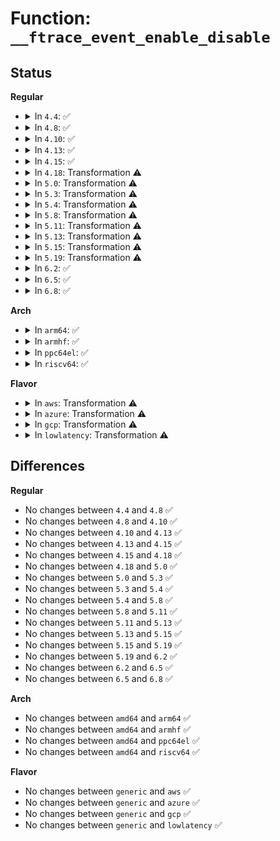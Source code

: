 # Function: <code>__ftrace_event_enable_disable</code>

## Status
<b>Regular</b>
<ul>
<li>
<details>
<summary>In <code>4.4</code>: ✅</summary>

```c
int __ftrace_event_enable_disable(struct trace_event_file *file, int enable, int soft_disable);
```

**Collision:** Unique Static

**Inline:** No

**Transformation:** False

**Instances:**

```
In kernel/trace/trace_events.c (ffffffff8115de00)
Location: kernel/trace/trace_events.c:361
Inline: False
Direct callers:
  - kernel/trace/trace_events.c:__ftrace_set_clr_event_nolock
  - kernel/trace/trace_events.c:event_enable_write
  - kernel/trace/trace_events.c:ftrace_event_set_open
  - kernel/trace/trace_events.c:event_enable_free
  - kernel/trace/trace_events.c:event_remove
  - kernel/trace/trace_events.c:trace_event_enable_disable
  - kernel/trace/trace_events.c:event_enable_func
  - kernel/trace/trace_events.c:event_enable_func
```
**Symbols:**

```
ffffffff8115de00-ffffffff8115df80: __ftrace_event_enable_disable (STB_LOCAL)
```
</details>
</li>
<li>
<details>
<summary>In <code>4.8</code>: ✅</summary>

```c
int __ftrace_event_enable_disable(struct trace_event_file *file, int enable, int soft_disable);
```

**Collision:** Unique Static

**Inline:** No

**Transformation:** False

**Instances:**

```
In kernel/trace/trace_events.c (ffffffff81168740)
Location: kernel/trace/trace_events.c:386
Inline: False
Direct callers:
  - kernel/trace/trace_events.c:event_enable_func
  - kernel/trace/trace_events.c:event_enable_func
  - kernel/trace/trace_events.c:event_enable_free
  - kernel/trace/trace_events.c:event_remove
  - kernel/trace/trace_events.c:ftrace_event_set_open
  - kernel/trace/trace_events.c:event_enable_write
  - kernel/trace/trace_events.c:__ftrace_set_clr_event_nolock
  - kernel/trace/trace_events.c:trace_event_enable_disable
```
**Symbols:**

```
ffffffff81168740-ffffffff81168931: __ftrace_event_enable_disable (STB_LOCAL)
```
</details>
</li>
<li>
<details>
<summary>In <code>4.10</code>: ✅</summary>

```c
int __ftrace_event_enable_disable(struct trace_event_file *file, int enable, int soft_disable);
```

**Collision:** Unique Static

**Inline:** No

**Transformation:** False

**Instances:**

```
In kernel/trace/trace_events.c (ffffffff81173b70)
Location: kernel/trace/trace_events.c:346
Inline: False
Direct callers:
  - kernel/trace/trace_events.c:event_enable_func
  - kernel/trace/trace_events.c:event_enable_func
  - kernel/trace/trace_events.c:event_enable_free
  - kernel/trace/trace_events.c:event_remove
  - kernel/trace/trace_events.c:ftrace_event_set_open
  - kernel/trace/trace_events.c:event_enable_write
  - kernel/trace/trace_events.c:__ftrace_set_clr_event_nolock
  - kernel/trace/trace_events.c:trace_event_enable_disable
```
**Symbols:**

```
ffffffff81173b70-ffffffff81173d61: __ftrace_event_enable_disable (STB_LOCAL)
```
</details>
</li>
<li>
<details>
<summary>In <code>4.13</code>: ✅</summary>

```c
int __ftrace_event_enable_disable(struct trace_event_file *file, int enable, int soft_disable);
```

**Collision:** Unique Static

**Inline:** No

**Transformation:** False

**Instances:**

```
In kernel/trace/trace_events.c (ffffffff811767d0)
Location: kernel/trace/trace_events.c:368
Inline: False
Direct callers:
  - kernel/trace/trace_events.c:event_enable_func
  - kernel/trace/trace_events.c:event_enable_func
  - kernel/trace/trace_events.c:event_remove
  - kernel/trace/trace_events.c:ftrace_event_set_open
  - kernel/trace/trace_events.c:event_enable_write
  - kernel/trace/trace_events.c:__ftrace_set_clr_event_nolock
  - kernel/trace/trace_events.c:trace_event_enable_disable
```
**Symbols:**

```
ffffffff811767d0-ffffffff81176a22: __ftrace_event_enable_disable (STB_LOCAL)
```
</details>
</li>
<li>
<details>
<summary>In <code>4.15</code>: ✅</summary>

```c
int __ftrace_event_enable_disable(struct trace_event_file *file, int enable, int soft_disable);
```

**Collision:** Unique Static

**Inline:** No

**Transformation:** False

**Instances:**

```
In kernel/trace/trace_events.c (ffffffff81183f90)
Location: kernel/trace/trace_events.c:368
Inline: False
Direct callers:
  - kernel/trace/trace_events.c:event_enable_func
  - kernel/trace/trace_events.c:event_enable_func
  - kernel/trace/trace_events.c:event_remove
  - kernel/trace/trace_events.c:ftrace_event_set_open
  - kernel/trace/trace_events.c:event_enable_write
  - kernel/trace/trace_events.c:__ftrace_set_clr_event_nolock
  - kernel/trace/trace_events.c:trace_event_enable_disable
```
**Symbols:**

```
ffffffff81183f90-ffffffff811841f2: __ftrace_event_enable_disable (STB_LOCAL)
```
</details>
</li>
<li>
<details>
<summary>In <code>4.18</code>: Transformation ⚠️</summary>

```c
int __ftrace_event_enable_disable(struct trace_event_file *file, int enable, int soft_disable);
```

**Collision:** Unique Static

**Inline:** No

**Transformation:** True

**Instances:**

```
In kernel/trace/trace_events.c (0)
Location: kernel/trace/trace_events.c:368
Inline: False
Direct callers:
  - kernel/trace/trace_events.c:event_enable_func
  - kernel/trace/trace_events.c:event_enable_func
  - kernel/trace/trace_events.c:event_remove
  - kernel/trace/trace_events.c:ftrace_event_set_open
  - kernel/trace/trace_events.c:event_enable_write
  - kernel/trace/trace_events.c:__ftrace_set_clr_event_nolock
  - kernel/trace/trace_events.c:trace_event_enable_disable
```
**Symbols:**

```
ffffffff811930d0-ffffffff8119330e: __ftrace_event_enable_disable (STB_LOCAL)
ffffffff8119645b-ffffffff8119648a: __ftrace_event_enable_disable.cold.26 (STB_LOCAL)
```
</details>
</li>
<li>
<details>
<summary>In <code>5.0</code>: Transformation ⚠️</summary>

```c
int __ftrace_event_enable_disable(struct trace_event_file *file, int enable, int soft_disable);
```

**Collision:** Unique Static

**Inline:** No

**Transformation:** True

**Instances:**

```
In kernel/trace/trace_events.c (0)
Location: kernel/trace/trace_events.c:369
Inline: False
Direct callers:
  - kernel/trace/trace_events.c:event_enable_func
  - kernel/trace/trace_events.c:event_enable_func
  - kernel/trace/trace_events.c:event_remove
  - kernel/trace/trace_events.c:ftrace_event_set_open
  - kernel/trace/trace_events.c:event_enable_write
  - kernel/trace/trace_events.c:__ftrace_set_clr_event_nolock
  - kernel/trace/trace_events.c:trace_event_enable_disable
```
**Symbols:**

```
ffffffff811a1240-ffffffff811a147e: __ftrace_event_enable_disable (STB_LOCAL)
ffffffff811a459c-ffffffff811a45cb: __ftrace_event_enable_disable.cold.25 (STB_LOCAL)
```
</details>
</li>
<li>
<details>
<summary>In <code>5.3</code>: Transformation ⚠️</summary>

```c
int __ftrace_event_enable_disable(struct trace_event_file *file, int enable, int soft_disable);
```

**Collision:** Unique Static

**Inline:** No

**Transformation:** True

**Instances:**

```
In kernel/trace/trace_events.c (0)
Location: kernel/trace/trace_events.c:361
Inline: False
Direct callers:
  - kernel/trace/trace_events.c:event_enable_func
  - kernel/trace/trace_events.c:event_enable_func
  - kernel/trace/trace_events.c:event_remove
  - kernel/trace/trace_events.c:ftrace_event_set_open
  - kernel/trace/trace_events.c:event_enable_write
  - kernel/trace/trace_events.c:__ftrace_set_clr_event_nolock
  - kernel/trace/trace_events.c:trace_event_enable_disable
```
**Symbols:**

```
ffffffff811af170-ffffffff811af3a5: __ftrace_event_enable_disable (STB_LOCAL)
ffffffff811b24bf-ffffffff811b24ee: __ftrace_event_enable_disable.cold (STB_LOCAL)
```
</details>
</li>
<li>
<details>
<summary>In <code>5.4</code>: Transformation ⚠️</summary>

```c
int __ftrace_event_enable_disable(struct trace_event_file *file, int enable, int soft_disable);
```

**Collision:** Unique Static

**Inline:** No

**Transformation:** True

**Instances:**

```
In kernel/trace/trace_events.c (0)
Location: kernel/trace/trace_events.c:362
Inline: False
Direct callers:
  - kernel/trace/trace_events.c:event_enable_func
  - kernel/trace/trace_events.c:event_enable_func
  - kernel/trace/trace_events.c:event_remove
  - kernel/trace/trace_events.c:ftrace_event_set_open
  - kernel/trace/trace_events.c:event_enable_write
  - kernel/trace/trace_events.c:__ftrace_set_clr_event_nolock
  - kernel/trace/trace_events.c:trace_event_enable_disable
```
**Symbols:**

```
ffffffff811ba640-ffffffff811ba875: __ftrace_event_enable_disable (STB_LOCAL)
ffffffff811bdadd-ffffffff811bdb0c: __ftrace_event_enable_disable.cold (STB_LOCAL)
```
</details>
</li>
<li>
<details>
<summary>In <code>5.8</code>: Transformation ⚠️</summary>

```c
int __ftrace_event_enable_disable(struct trace_event_file *file, int enable, int soft_disable);
```

**Collision:** Unique Static

**Inline:** No

**Transformation:** True

**Instances:**

```
In kernel/trace/trace_events.c (0)
Location: kernel/trace/trace_events.c:367
Inline: False
Direct callers:
  - kernel/trace/trace_events.c:event_enable_func
  - kernel/trace/trace_events.c:event_enable_func
  - kernel/trace/trace_events.c:event_remove
  - kernel/trace/trace_events.c:ftrace_event_set_open
  - kernel/trace/trace_events.c:event_enable_write
  - kernel/trace/trace_events.c:__ftrace_set_clr_event_nolock
  - kernel/trace/trace_events.c:trace_event_enable_disable
```
**Symbols:**

```
ffffffff811d58e0-ffffffff811d5afa: __ftrace_event_enable_disable (STB_LOCAL)
ffffffff811d73f0-ffffffff811d741c: __ftrace_event_enable_disable.cold (STB_LOCAL)
```
</details>
</li>
<li>
<details>
<summary>In <code>5.11</code>: Transformation ⚠️</summary>

```c
int __ftrace_event_enable_disable(struct trace_event_file *file, int enable, int soft_disable);
```

**Collision:** Unique Static

**Inline:** No

**Transformation:** True

**Instances:**

```
In kernel/trace/trace_events.c (0)
Location: kernel/trace/trace_events.c:368
Inline: False
Direct callers:
  - kernel/trace/trace_events.c:event_enable_func
  - kernel/trace/trace_events.c:event_enable_func
  - kernel/trace/trace_events.c:event_remove
  - kernel/trace/trace_events.c:ftrace_event_set_open
  - kernel/trace/trace_events.c:event_enable_write
  - kernel/trace/trace_events.c:__ftrace_set_clr_event_nolock
  - kernel/trace/trace_events.c:trace_event_enable_disable
```
**Symbols:**

```
ffffffff811d2bb0-ffffffff811d2dca: __ftrace_event_enable_disable (STB_LOCAL)
ffffffff81be6192-ffffffff81be61be: __ftrace_event_enable_disable.cold (STB_LOCAL)
```
</details>
</li>
<li>
<details>
<summary>In <code>5.13</code>: Transformation ⚠️</summary>

```c
int __ftrace_event_enable_disable(struct trace_event_file *file, int enable, int soft_disable);
```

**Collision:** Unique Static

**Inline:** No

**Transformation:** True

**Instances:**

```
In kernel/trace/trace_events.c (0)
Location: kernel/trace/trace_events.c:575
Inline: False
Direct callers:
  - kernel/trace/trace_events.c:event_enable_func
  - kernel/trace/trace_events.c:event_enable_func
  - kernel/trace/trace_events.c:event_remove
  - kernel/trace/trace_events.c:ftrace_event_set_open
  - kernel/trace/trace_events.c:event_enable_write
  - kernel/trace/trace_events.c:__ftrace_set_clr_event_nolock
  - kernel/trace/trace_events.c:trace_event_enable_disable
```
**Symbols:**

```
ffffffff811d3860-ffffffff811d3a7c: __ftrace_event_enable_disable (STB_LOCAL)
ffffffff81bd7db6-ffffffff81bd7de2: __ftrace_event_enable_disable.cold (STB_LOCAL)
```
</details>
</li>
<li>
<details>
<summary>In <code>5.15</code>: Transformation ⚠️</summary>

```c
int __ftrace_event_enable_disable(struct trace_event_file *file, int enable, int soft_disable);
```

**Collision:** Unique Static

**Inline:** No

**Transformation:** True

**Instances:**

```
In kernel/trace/trace_events.c (0)
Location: kernel/trace/trace_events.c:576
Inline: False
Direct callers:
  - kernel/trace/trace_events.c:event_enable_func
  - kernel/trace/trace_events.c:event_enable_func
  - kernel/trace/trace_events.c:event_remove
  - kernel/trace/trace_events.c:ftrace_event_set_open
  - kernel/trace/trace_events.c:event_enable_write
  - kernel/trace/trace_events.c:__ftrace_set_clr_event_nolock
  - kernel/trace/trace_events.c:trace_event_enable_disable
```
**Symbols:**

```
ffffffff812006e0-ffffffff812008fc: __ftrace_event_enable_disable (STB_LOCAL)
ffffffff81cb63f3-ffffffff81cb641f: __ftrace_event_enable_disable.cold (STB_LOCAL)
```
</details>
</li>
<li>
<details>
<summary>In <code>5.19</code>: Transformation ⚠️</summary>

```c
int __ftrace_event_enable_disable(struct trace_event_file *file, int enable, int soft_disable);
```

**Collision:** Unique Static

**Inline:** No

**Transformation:** True

**Instances:**

```
In kernel/trace/trace_events.c (0)
Location: kernel/trace/trace_events.c:592
Inline: False
Direct callers:
  - kernel/trace/trace_events.c:event_enable_func
  - kernel/trace/trace_events.c:event_enable_func
  - kernel/trace/trace_events.c:event_remove
  - kernel/trace/trace_events.c:ftrace_event_set_open
  - kernel/trace/trace_events.c:event_enable_write
  - kernel/trace/trace_events.c:__ftrace_set_clr_event_nolock
  - kernel/trace/trace_events.c:trace_event_enable_disable
```
**Symbols:**

```
ffffffff8123a800-ffffffff8123aa60: __ftrace_event_enable_disable (STB_LOCAL)
ffffffff81e6730d-ffffffff81e67339: __ftrace_event_enable_disable.cold (STB_LOCAL)
```
</details>
</li>
<li>
<details>
<summary>In <code>6.2</code>: ✅</summary>

```c
int __ftrace_event_enable_disable(struct trace_event_file *file, int enable, int soft_disable);
```

**Collision:** Unique Static

**Inline:** No

**Transformation:** False

**Instances:**

```
In kernel/trace/trace_events.c (ffffffff81289330)
Location: kernel/trace/trace_events.c:607
Inline: False
Direct callers:
  - kernel/trace/trace_events.c:event_enable_func
  - kernel/trace/trace_events.c:event_enable_func
  - kernel/trace/trace_events.c:event_remove
  - kernel/trace/trace_events.c:ftrace_event_set_open
  - kernel/trace/trace_events.c:event_enable_write
  - kernel/trace/trace_events.c:__ftrace_set_clr_event_nolock
  - kernel/trace/trace_events.c:trace_event_enable_disable
```
**Symbols:**

```
ffffffff81289330-ffffffff812895bb: __ftrace_event_enable_disable (STB_LOCAL)
```
</details>
</li>
<li>
<details>
<summary>In <code>6.5</code>: ✅</summary>

```c
int __ftrace_event_enable_disable(struct trace_event_file *file, int enable, int soft_disable);
```

**Collision:** Unique Static

**Inline:** No

**Transformation:** False

**Instances:**

```
In kernel/trace/trace_events.c (ffffffff812a6040)
Location: kernel/trace/trace_events.c:609
Inline: False
Direct callers:
  - kernel/trace/trace_events.c:event_enable_func
  - kernel/trace/trace_events.c:event_enable_func
  - kernel/trace/trace_events.c:event_remove
  - kernel/trace/trace_events.c:ftrace_event_set_open
  - kernel/trace/trace_events.c:event_enable_write
  - kernel/trace/trace_events.c:__ftrace_set_clr_event_nolock
  - kernel/trace/trace_events.c:trace_event_enable_disable
```
**Symbols:**

```
ffffffff812a6040-ffffffff812a6254: __ftrace_event_enable_disable (STB_LOCAL)
```
</details>
</li>
<li>
<details>
<summary>In <code>6.8</code>: ✅</summary>

```c
int __ftrace_event_enable_disable(struct trace_event_file *file, int enable, int soft_disable);
```

**Collision:** Unique Static

**Inline:** No

**Transformation:** False

**Instances:**

```
In kernel/trace/trace_events.c (ffffffff812c1b60)
Location: kernel/trace/trace_events.c:609
Inline: False
Direct callers:
  - kernel/trace/trace_events.c:event_enable_func
  - kernel/trace/trace_events.c:event_enable_func
  - kernel/trace/trace_events.c:event_remove
  - kernel/trace/trace_events.c:ftrace_event_set_open
  - kernel/trace/trace_events.c:event_enable_write
  - kernel/trace/trace_events.c:__ftrace_set_clr_event_nolock
  - kernel/trace/trace_events.c:trace_event_enable_disable
```
**Symbols:**

```
ffffffff812c1b60-ffffffff812c1d74: __ftrace_event_enable_disable (STB_LOCAL)
```
</details>
</li>
</ul>
<b>Arch</b>
<ul>
<li>
<details>
<summary>In <code>arm64</code>: ✅</summary>

```c
int __ftrace_event_enable_disable(struct trace_event_file *file, int enable, int soft_disable);
```

**Collision:** Unique Static

**Inline:** No

**Transformation:** False

**Instances:**

```
In kernel/trace/trace_events.c (ffff80001023b260)
Location: kernel/trace/trace_events.c:362
Inline: False
Direct callers:
  - kernel/trace/trace_events.c:event_enable_func
  - kernel/trace/trace_events.c:event_enable_func
  - kernel/trace/trace_events.c:event_remove
  - kernel/trace/trace_events.c:ftrace_event_set_open
  - kernel/trace/trace_events.c:event_enable_write
  - kernel/trace/trace_events.c:__ftrace_set_clr_event_nolock
  - kernel/trace/trace_events.c:trace_event_enable_disable
```
**Symbols:**

```
ffff80001023b260-ffff80001023b684: __ftrace_event_enable_disable (STB_LOCAL)
```
</details>
</li>
<li>
<details>
<summary>In <code>armhf</code>: ✅</summary>

```c
int __ftrace_event_enable_disable(struct trace_event_file *file, int enable, int soft_disable);
```

**Collision:** Unique Static

**Inline:** No

**Transformation:** False

**Instances:**

```
In kernel/trace/trace_events.c (c04759e0)
Location: kernel/trace/trace_events.c:362
Inline: False
Direct callers:
  - kernel/trace/trace_events.c:event_enable_func
  - kernel/trace/trace_events.c:event_enable_func
  - kernel/trace/trace_events.c:event_remove
  - kernel/trace/trace_events.c:ftrace_event_set_open
  - kernel/trace/trace_events.c:event_enable_write
  - kernel/trace/trace_events.c:__ftrace_set_clr_event_nolock
  - kernel/trace/trace_events.c:trace_event_enable_disable
```
**Symbols:**

```
c04759e0-c0475cdc: __ftrace_event_enable_disable (STB_LOCAL)
```
</details>
</li>
<li>
<details>
<summary>In <code>ppc64el</code>: ✅</summary>

```c
int __ftrace_event_enable_disable(struct trace_event_file *file, int enable, int soft_disable);
```

**Collision:** Unique Static

**Inline:** No

**Transformation:** False

**Instances:**

```
In kernel/trace/trace_events.c (c0000000002c5780)
Location: kernel/trace/trace_events.c:362
Inline: False
Direct callers:
  - kernel/trace/trace_events.c:event_enable_func
  - kernel/trace/trace_events.c:event_enable_func
  - kernel/trace/trace_events.c:event_remove
  - kernel/trace/trace_events.c:ftrace_event_set_open
  - kernel/trace/trace_events.c:event_enable_write
  - kernel/trace/trace_events.c:__ftrace_set_clr_event_nolock
  - kernel/trace/trace_events.c:trace_event_enable_disable
```
**Symbols:**

```
c0000000002c5780-c0000000002c5c0c: __ftrace_event_enable_disable (STB_LOCAL)
```
</details>
</li>
<li>
<details>
<summary>In <code>riscv64</code>: ✅</summary>

```c
int __ftrace_event_enable_disable(struct trace_event_file *file, int enable, int soft_disable);
```

**Collision:** Unique Static

**Inline:** No

**Transformation:** False

**Instances:**

```
In kernel/trace/trace_events.c (ffffffe00018fcba)
Location: kernel/trace/trace_events.c:362
Inline: False
Direct callers:
  - kernel/trace/trace_events.c:event_enable_func
  - kernel/trace/trace_events.c:event_enable_func
  - kernel/trace/trace_events.c:event_remove
  - kernel/trace/trace_events.c:ftrace_event_set_open
  - kernel/trace/trace_events.c:event_enable_write
  - kernel/trace/trace_events.c:__ftrace_set_clr_event_nolock
  - kernel/trace/trace_events.c:trace_event_enable_disable
```
**Symbols:**

```
ffffffe00018fcba-ffffffe00018fef4: __ftrace_event_enable_disable (STB_LOCAL)
```
</details>
</li>
</ul>
<b>Flavor</b>
<ul>
<li>
<details>
<summary>In <code>aws</code>: Transformation ⚠️</summary>

```c
int __ftrace_event_enable_disable(struct trace_event_file *file, int enable, int soft_disable);
```

**Collision:** Unique Static

**Inline:** No

**Transformation:** True

**Instances:**

```
In kernel/trace/trace_events.c (0)
Location: kernel/trace/trace_events.c:362
Inline: False
Direct callers:
  - kernel/trace/trace_events.c:event_enable_func
  - kernel/trace/trace_events.c:event_enable_func
  - kernel/trace/trace_events.c:event_remove
  - kernel/trace/trace_events.c:ftrace_event_set_open
  - kernel/trace/trace_events.c:event_enable_write
  - kernel/trace/trace_events.c:__ftrace_set_clr_event_nolock
  - kernel/trace/trace_events.c:trace_event_enable_disable
```
**Symbols:**

```
ffffffff811b2c60-ffffffff811b2e95: __ftrace_event_enable_disable (STB_LOCAL)
ffffffff811b60fd-ffffffff811b612c: __ftrace_event_enable_disable.cold (STB_LOCAL)
```
</details>
</li>
<li>
<details>
<summary>In <code>azure</code>: Transformation ⚠️</summary>

```c
int __ftrace_event_enable_disable(struct trace_event_file *file, int enable, int soft_disable);
```

**Collision:** Unique Static

**Inline:** No

**Transformation:** True

**Instances:**

```
In kernel/trace/trace_events.c (0)
Location: kernel/trace/trace_events.c:362
Inline: False
Direct callers:
  - kernel/trace/trace_events.c:event_enable_func
  - kernel/trace/trace_events.c:event_enable_func
  - kernel/trace/trace_events.c:event_remove
  - kernel/trace/trace_events.c:ftrace_event_set_open
  - kernel/trace/trace_events.c:event_enable_write
  - kernel/trace/trace_events.c:__ftrace_set_clr_event_nolock
  - kernel/trace/trace_events.c:trace_event_enable_disable
```
**Symbols:**

```
ffffffff811a5a60-ffffffff811a5c95: __ftrace_event_enable_disable (STB_LOCAL)
ffffffff811a8efd-ffffffff811a8f2c: __ftrace_event_enable_disable.cold (STB_LOCAL)
```
</details>
</li>
<li>
<details>
<summary>In <code>gcp</code>: Transformation ⚠️</summary>

```c
int __ftrace_event_enable_disable(struct trace_event_file *file, int enable, int soft_disable);
```

**Collision:** Unique Static

**Inline:** No

**Transformation:** True

**Instances:**

```
In kernel/trace/trace_events.c (0)
Location: kernel/trace/trace_events.c:362
Inline: False
Direct callers:
  - kernel/trace/trace_events.c:event_enable_func
  - kernel/trace/trace_events.c:event_enable_func
  - kernel/trace/trace_events.c:event_remove
  - kernel/trace/trace_events.c:ftrace_event_set_open
  - kernel/trace/trace_events.c:event_enable_write
  - kernel/trace/trace_events.c:__ftrace_set_clr_event_nolock
  - kernel/trace/trace_events.c:trace_event_enable_disable
```
**Symbols:**

```
ffffffff811b0a30-ffffffff811b0c65: __ftrace_event_enable_disable (STB_LOCAL)
ffffffff811b3ecd-ffffffff811b3efc: __ftrace_event_enable_disable.cold (STB_LOCAL)
```
</details>
</li>
<li>
<details>
<summary>In <code>lowlatency</code>: Transformation ⚠️</summary>

```c
int __ftrace_event_enable_disable(struct trace_event_file *file, int enable, int soft_disable);
```

**Collision:** Unique Static

**Inline:** No

**Transformation:** True

**Instances:**

```
In kernel/trace/trace_events.c (0)
Location: kernel/trace/trace_events.c:362
Inline: False
Direct callers:
  - kernel/trace/trace_events.c:event_enable_func
  - kernel/trace/trace_events.c:event_enable_func
  - kernel/trace/trace_events.c:event_remove
  - kernel/trace/trace_events.c:ftrace_event_set_open
  - kernel/trace/trace_events.c:event_enable_write
  - kernel/trace/trace_events.c:__ftrace_set_clr_event_nolock
  - kernel/trace/trace_events.c:trace_event_enable_disable
```
**Symbols:**

```
ffffffff811beac0-ffffffff811becf5: __ftrace_event_enable_disable (STB_LOCAL)
ffffffff811c1f6d-ffffffff811c1f9c: __ftrace_event_enable_disable.cold (STB_LOCAL)
```
</details>
</li>
</ul>

## Differences
<b>Regular</b>
<ul>
<li>
No changes between <code>4.4</code> and <code>4.8</code> ✅
</li>
<li>
No changes between <code>4.8</code> and <code>4.10</code> ✅
</li>
<li>
No changes between <code>4.10</code> and <code>4.13</code> ✅
</li>
<li>
No changes between <code>4.13</code> and <code>4.15</code> ✅
</li>
<li>
No changes between <code>4.15</code> and <code>4.18</code> ✅
</li>
<li>
No changes between <code>4.18</code> and <code>5.0</code> ✅
</li>
<li>
No changes between <code>5.0</code> and <code>5.3</code> ✅
</li>
<li>
No changes between <code>5.3</code> and <code>5.4</code> ✅
</li>
<li>
No changes between <code>5.4</code> and <code>5.8</code> ✅
</li>
<li>
No changes between <code>5.8</code> and <code>5.11</code> ✅
</li>
<li>
No changes between <code>5.11</code> and <code>5.13</code> ✅
</li>
<li>
No changes between <code>5.13</code> and <code>5.15</code> ✅
</li>
<li>
No changes between <code>5.15</code> and <code>5.19</code> ✅
</li>
<li>
No changes between <code>5.19</code> and <code>6.2</code> ✅
</li>
<li>
No changes between <code>6.2</code> and <code>6.5</code> ✅
</li>
<li>
No changes between <code>6.5</code> and <code>6.8</code> ✅
</li>
</ul>
<b>Arch</b>
<ul>
<li>
No changes between <code>amd64</code> and <code>arm64</code> ✅
</li>
<li>
No changes between <code>amd64</code> and <code>armhf</code> ✅
</li>
<li>
No changes between <code>amd64</code> and <code>ppc64el</code> ✅
</li>
<li>
No changes between <code>amd64</code> and <code>riscv64</code> ✅
</li>
</ul>
<b>Flavor</b>
<ul>
<li>
No changes between <code>generic</code> and <code>aws</code> ✅
</li>
<li>
No changes between <code>generic</code> and <code>azure</code> ✅
</li>
<li>
No changes between <code>generic</code> and <code>gcp</code> ✅
</li>
<li>
No changes between <code>generic</code> and <code>lowlatency</code> ✅
</li>
</ul>
